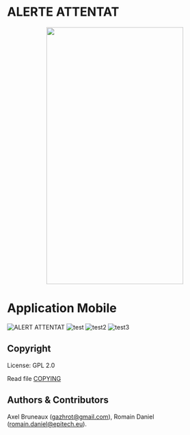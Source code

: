 # ALERTE ATTENTAT

<p align="center">
<img width="320" height="600" src="http://image.noelshack.com/fichiers/2016/03/1453118991-app.jpg" />
</p>


# Application Mobile
![ALERT ATTENTAT](http://s30.postimg.org/fmqpdd90h/image.jpg)
![test](http://image.noelshack.com/fichiers/2016/03/1453118888-02-1.jpg)
![test2](http://image.noelshack.com/fichiers/2016/03/1453118961-02-2.jpg)
![test3](http://image.noelshack.com/fichiers/2016/03/1453118987-03.jpg)


## Copyright

License: GPL 2.0

Read file [COPYING](COPYING)

## Authors &amp; Contributors

Axel Bruneaux (gazhrot@gmail.com), Romain Daniel (romain.daniel@epitech.eu).

